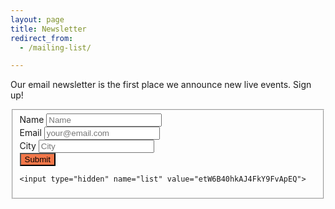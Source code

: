 ```yaml
---
layout: page
title: Newsletter
redirect_from:
  - /mailing-list/

---
```


Our email newsletter is the first place we announce new live events. Sign up!

<form action="https://newsletter.grownupsreadthingstheywroteaskids.com/subscribe" method="POST" accept-charset="utf-8" class="pure-form pure-form-aligned">
  <fieldset>
  <div class="pure-control-group">
  	<label for="name">Name</label>
  	<input type="text" name="name" id="name" placeholder="Name">
  </div>

  <div class="pure-control-group">
  	<label for="email">Email</label>
  	<input type="text" name="email" id="email" placeholder="your@email.com">
  </div>

  <div class="pure-control-group">
	 <label for="City">City</label>
	 <input type="text" name="City" id="City" placeholder="City">
  </div>

  <div class="pure-controls">
	 <button type="submit" class="pure-button pure-button-primary" name="submit" id="submit" style="background-color: #f37749;">Submit</button>
  </div>

    <input type="hidden" name="list" value="etW6B40hkAJ4FkY9FvApEQ">

  </fieldset>
</form>


<script type="text/javascript">
var hashParams = window.location.hash.substr(1).split('&');
for(var i = 0; i < hashParams.length; i++){
    var p = hashParams[i].split('=');
    document.getElementById(p[0]).value = decodeURIComponent(p[1]);;
}
</script>